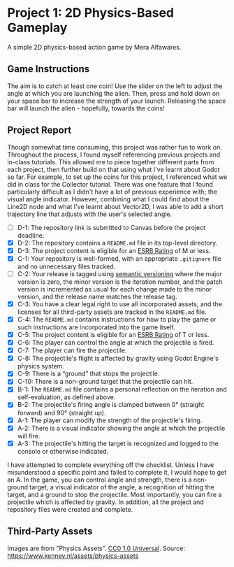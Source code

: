 ﻿
# Project 1: 2D Physics-Based Gameplay
A simple 2D physics-based action game by Mera Alfawares.

## Game Instructions
The aim is to catch at least one coin! Use the slider on the left to adjust the angle at which you are launching the alien. Then, press and hold down on your space bar to increase the strength of your launch. Releasing the space bar will launch the alien - hopefully, towards the coins!

## Project Report
Though somewhat time consuming, this project was rather fun to work on. Throughout the process, I found myself referencing previous projects and in-class tutorials. This allowed me to piece together different parts from each project, then further build on that using what I've learnt about Godot so far. For example, to set up the coins for this project, I referenced what we did in class for the Collector tutorial. 
There was one feature that I found particularly difficult as I didn't have a lot of previous experience with; the visual angle indicator. However, combining what I could find about the Line2D node and what I've learnt about Vector2D, I was able to add a short trajectory line that adjusts with the user's selected angle. 

- [ ] D-1: The repository link is submitted to Canvas before the project deadline.
- [x] D-2: The repository contains a <code>README.md</code> file in its top-level directory.
- [X] D-3: The project content is eligible for an <a href="https://www.esrb.org/ratings-guide/">ESRB Rating</a> of M or less.
- [x] C-1: Your repository is well-formed, with an appropriate <code>.gitignore</code> file and no unnecessary files tracked.
- [ ] C-2: Your release is tagged using <a href="https://semver.org/">semantic versioning</a> where the major version is zero, the minor version is the iteration number, and the patch version is incremented as usual for each change made to the minor version, and the release name matches the release tag.
- [X] C-3: You have a clear legal right to use all incorporated assets, and the licenses for all third-party assets are tracked in the <code>README.md</code> file.
- [x] C-4: The <code>README.md</code> contains instructions for how to play the game or such instructions are incorporated into the game itself.
- [X] C-5: The project content is eligible for an <a href="https://www.esrb.org/ratings-guide/">ESRB Rating</a> of T or less.
- [X] C-6: The player can control the angle at which the projectile is fired.
- [X] C-7: The player can fire the projectile.
- [X] C-8: The projectile's flight is affected by gravity using Godot Engine's physics system.
- [X] C-9: There is a &ldquo;ground&rdquo; that stops the projectile.
- [X] C-10: There is a non-ground target that the projectile can hit.
- [x] B-1: The <code>README.md</code> file contains a personal reflection on the iteration and self-evaluation, as defined above.
- [X] B-2: The projectile's firing angle is clamped between 0&deg; (straight forward) and 90&deg; (straight up).
- [X] A-1: The player can modify the strength of the projectile's firing.
- [X] A-2: There is a visual indicator showing the angle at which the projectile will fire.
- [X] A-3: The projectile's hitting the target is recognized and logged to the console or otherwise indicated.

I have attempted to complete everything off the checklist. Unless I have misunderstood a specific point and failed to complete it, I would hope to get an A. In the game, you can control angle and strength, there is a non-ground target, a visual indicator of the angle, a recognition of hitting the target, and a ground to stop the projectile. Most importantly, you can fire a projectile which is affected by gravity. 
In addition, all the project and repository files were created and complete. 

## Third-Party Assets

Images are from "Physics Assets". [CC0 1.0 Universal](http://creativecommons.org/publicdomain/zero/1.0/). Source:
https://www.kenney.nl/assets/physics-assets

